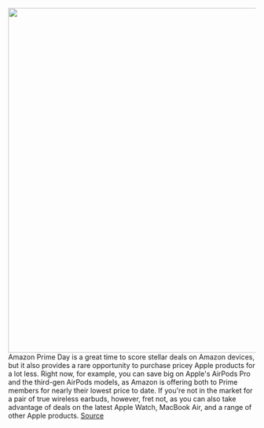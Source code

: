 <img src='https://cdn.vox-cdn.com/thumbor/NC6DtSHuNEkLRiytije1UiPOqn4=/0x0:2040x1360/1200x800/filters:focal(857x517:1183x843)/cdn.vox-cdn.com/uploads/chorus_image/image/71099731/cwelch_191031_3763_0003.5.jpg' width='700px' /><br/>
Amazon Prime Day is a great time to score stellar deals on Amazon devices, but it also provides a rare opportunity to purchase pricey Apple products for a lot less. Right now, for example, you can save big on Apple's AirPods Pro and the third-gen AirPods models, as Amazon is offering both to Prime members for nearly their lowest price to date. If you're not in the market for a pair of true wireless earbuds, however, fret not, as you can also take advantage of deals on the latest Apple Watch, MacBook Air, and a range of other Apple products.
<a href='https://www.theverge.com/23196999/amazon-prime-day-apple-deals-airpods-iphone-macbook-imac-2022'> Source <a/>